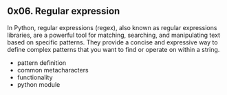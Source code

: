 ## 0x06. Regular expression ##

In Python, regular expressions (regex), also known as regular expressions libraries, are a powerful tool for matching, searching, and manipulating text based on specific patterns. They provide a concise and expressive way to define complex patterns that you want to find or operate on within a string.
- pattern definition 
- common metacharacters
- functionality
- python module

